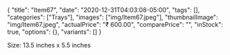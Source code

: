 {
    "title": "Item67",
    "date": "2020-12-31T04:03:08-05:00",
    "tags": [],
    "categories": ["Trays"],
    "images": ["img/Item67.jpeg"],
    "thumbnailImage": "img/Item67.jpeg",
    "actualPrice": "₹ 600.00",
    "comparePrice": "",
    "inStock": true,
    "options": {},
    "variants": []
}


Size: 13.5 inches x 5.5 inches